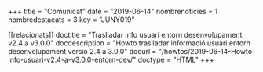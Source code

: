 +++
title           = "Comunicat"
date	 	  	    = "2019-06-14"
nombrenoticies  = 1
nombredestacats = 3
key 		  	    = "JUNY019"

[[relacionats]]
doctitle          = "Traslladar info usuari entorn desenvolupament v2.4 a v3.0.0"
docdescription    = "Howto traslladar informació usuari entorn desenvolupament versió 2.4 a 3.0.0"
docurl            = "/howtos/2019-06-14-Howto-info-usuari-v2.4-a-v3.0.0-entorn-dev/"
doctype           = "HTML"
+++
